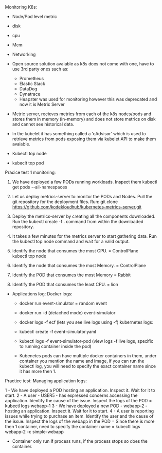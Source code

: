 Monitoring K8s:
  - Node/Pod level metric
  - disk
  - cpu
  - Mem
  - Networking

- Open source solution avaiable as k8s does not come with one, have to use 3rd party ones such as:
  - Prometheus
  - Elastic Stack
  - DataDog 
  - Dynatrace
  - Heapster was used for monitoring however this was deprecated and now it is Metric Server
   
- Metric server, recieves metrics from each of the k8s nodes/pods and stores them in memory (in-memory) and does not store metrics on disk and cannot see historical 
  data. 

- In the kubelet it has something called a 'cAdvisor' which is used to retrieve metrics from pods exposing them via kubelet API to make them avaiable. 
- Kubectl top node
- kubeclt top pod

Pracice test 1 monitoring:
  
1. We have deployed a few PODs running workloads. Inspect them
   kubectl get pods --all-namespaces

2. Let us deploy metrics-server to monitor the PODs and Nodes. Pull the git repository for the deployment files.
   Run: git clone https://github.com/kodekloudhub/kubernetes-metrics-server.git
  
3. Deploy the metrics-server by creating all the components downloaded.
   Run the kubectl create -f . command from within the downloaded repository.
  
4. It takes a few minutes for the metrics server to start gathering data.
   Run the kubectl top node command and wait for a valid output.
     
5. Identify the node that consumes the most CPU. = ControlPlane   
   kubectl top node  
  
6. Identify the node that consumes the most Memory.
   = ControlPlane
     
7. Identify the POD that consumes the most Memory
   = Rabbit

8. Identify the POD that consumes the least CPU.
   = lion
     
- Applications log:
  Docker logs:
  - docker run event-simulator = random event 
  - docker run -d (detached mode) event-simulator
  - docker logs -f ecf (lets you see live logs using -f)
  kubernetes logs:
  - kubectl create -f event-simulator.yaml
  - kubectl logs -f event-simulator-pod (view logs -f live logs, specific to running container inside the pod)

  - Kubenetes pods can have multiple docker containers in them, under container you mention the name and image, 
    if you can run the kubectl log, you will need to specify the exact container name since it has more then 1. 
    
Practice test: Managing application logs:
  
1 - We have deployed a POD hosting an application. Inspect it. Wait for it to start.
2 - A user - USER5 - has expressed concerns accessing the application. Identify the cause of the issue.
    Inspect the logs of the POD = kubectl logs webapp-1
3 - We have deployed a new POD - webapp-2 - hosting an application. Inspect it. Wait for it to start.
4 - A user is reporting issues while trying to purchase an item. Identify the user and the cause of the issue.
    Inspect the logs of the webapp in the POD = Since there is more then 1 container, need to specify the container name = kubectl logs webapp-2 -c simple-webapp
  
- Container only run if process runs, if the process stops so does the container. 
  
     
     
